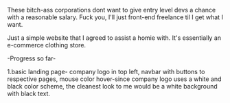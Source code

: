 These bitch-ass corporations dont want to give entry level devs a chance with a reasonable salary. Fuck you, I'll just front-end freelance til I get what I want.


Just a simple website that I agreed to assist a homie with. It's essentially an e-commerce clothing store.

-Progress so far-

1.basic landing page- company logo in top left, navbar with buttons to respective pages, mouse color hover-since company logo uses a white and black color scheme, the cleanest look to me would be a white background with black text.
